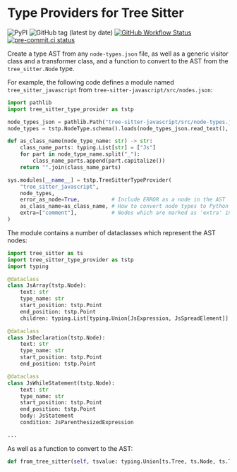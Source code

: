 # Type Providers for Tree Sitter

![PyPI](https://img.shields.io/pypi/v/tree-sitter-type-provider)
![GitHub tag (latest by date)](https://img.shields.io/github/v/tag/wenkokke/py-tree-sitter-type-provider)
[![GitHub Workflow Status](https://github.com/wenkokke/py-tree-sitter-type-provider/actions/workflows/build.yml/badge.svg)](https://github.com/wenkokke/py-tree-sitter-talon/actions/workflows/build.yml)
[![pre-commit.ci status](https://results.pre-commit.ci/badge/github/wenkokke/py-tree-sitter-type-provider/dev.svg)](https://results.pre-commit.ci/latest/github/wenkokke/py-tree-sitter-type-provider/dev)

Create a type AST from any `node-types.json` file, as well as a generic visitor class and a transformer class, and a function to convert to the AST from the `tree_sitter.Node` type.

For example, the following code defines a module named `tree_sitter_javascript` from `tree-sitter-javascript/src/nodes.json`:

```python
import pathlib
import tree_sitter_type_provider as tstp

node_types_json = pathlib.Path("tree-sitter-javascript/src/node-types.json")
node_types = tstp.NodeType.schema().loads(node_types_json.read_text(), many=True)

def as_class_name(node_type_name: str) -> str:
    class_name_parts: typing.List[str] = ["Js"]
    for part in node_type_name.split("_"):
        class_name_parts.append(part.capitalize())
    return "".join(class_name_parts)

sys.modules[__name__] = tstp.TreeSitterTypeProvider(
    "tree_sitter_javascript",
    node_types,
    error_as_node=True,          # Include ERROR as a node in the AST
    as_class_name=as_class_name, # How to convert node types to Python class names
    extra=["comment"],           # Nodes which are marked as 'extra' in the grammar
)
```

The module contains a number of dataclasses which represent the AST nodes:

```python
import tree_sitter as ts
import tree_sitter_type_provider as tstp
import typing

@dataclass
class JsArray(tstp.Node):
    text: str
    type_name: str
    start_position: tstp.Point
    end_position: tstp.Point
    children: typing.List[typing.Union[JsExpression, JsSpreadElement]]

@dataclass
class JsDeclaration(tstp.Node):
    text: str
    type_name: str
    start_position: tstp.Point
    end_position: tstp.Point

@dataclass
class JsWhileStatement(tstp.Node):
    text: str
    type_name: str
    start_position: tstp.Point
    end_position: tstp.Point
    body: JsStatement
    condition: JsParenthesizedExpression

...
```

As well as a function to convert to the AST:

```python
def from_tree_sitter(self, tsvalue: typing.Union[ts.Tree, ts.Node, ts.TreeCursor], *, encoding: str = 'utf-8') -> tstp.Node
```
